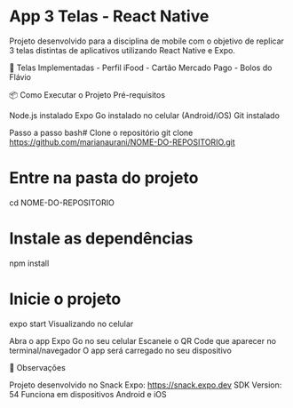 # App 3 Telas - React Native

Projeto desenvolvido para a disciplina de mobile com o objetivo de replicar 3 telas distintas de aplicativos utilizando React Native e Expo.

📱 Telas Implementadas
    - Perfil iFood
    - Cartão Mercado Pago
    - Bolos do Flávio

📦 Como Executar o Projeto
Pré-requisitos

Node.js instalado
Expo Go instalado no celular (Android/iOS)
Git instalado

Passo a passo
bash# Clone o repositório
git clone https://github.com/marianaurani/NOME-DO-REPOSITORIO.git

# Entre na pasta do projeto
cd NOME-DO-REPOSITORIO

# Instale as dependências
npm install

# Inicie o projeto
expo start
Visualizando no celular

Abra o app Expo Go no seu celular
Escaneie o QR Code que aparecer no terminal/navegador
O app será carregado no seu dispositivo

📝 Observações

Projeto desenvolvido no Snack Expo: https://snack.expo.dev
SDK Version: 54
Funciona em dispositivos Android e iOS
